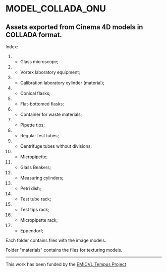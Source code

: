 # MODEL_COLLADA_ONU
## Assets exported from Cinema 4D models in COLLADA format.

Index:

1. - Glass microscope;
2. - Vortex laboratory equipment;
3. - Calibration laboratory cylinder (material);
4. - Conical flasks;
5. - Flat-bottomed flasks;
6. - Container for waste materials;
7. - Pipette tips;
8. - Regular test tubes;
9. - Centrifuge tubes without divisions;
10. - Micropipette;
11. - Glass Beakers;
12. - Measuring cylinders;
13. - Petri dish;
14. - Test tube rack;
15. - Test tips rack;
16. - Micropipette rack;
17. - Eppendorf;

Each folder contains files with the image models. 

Folder "materials" contains the files for texturing models.

-------------------------------------------------------------
This work has been funded by the [EMICVL Tempus Project](http://sites.google.com/a/my.westminster.ac.uk/emicvl/home)
